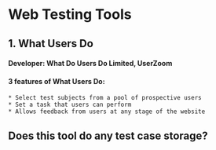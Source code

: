 # Web Testing Tools

## 1. What Users Do
#### Developer: What Do Users Do Limited, UserZoom
#### 3 features of What Users Do:
    * Select test subjects from a pool of prospective users
    * Set a task that users can perform
    * Allows feedback from users at any stage of the website

## Does this tool do any test case storage?


